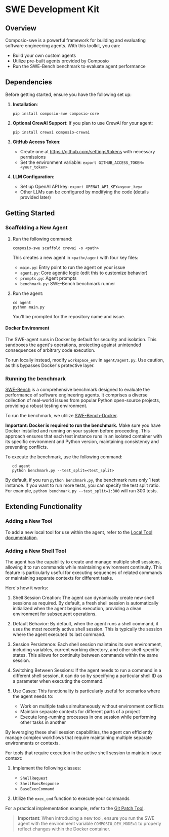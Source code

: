 # SWE Development Kit

## Overview

Composio-swe is a powerful framework for building and evaluating software engineering agents. With this toolkit, you can:

- Build your own custom agents
- Utilize pre-built agents provided by Composio
- Run the SWE-Bench benchmark to evaluate agent performance

## Dependencies

Before getting started, ensure you have the following set up:

1. **Installation**:

   ```
   pip install composio-swe composio-core
   ```

2. **Optional CrewAI Support**:
   If you plan to use CrewAI for your agent:

   ```
   pip install crewai composio-crewai
   ```

3. **GitHub Access Token**:

   - Create one at https://github.com/settings/tokens with necessary permissions
   - Set the environment variable: `export GITHUB_ACCESS_TOKEN=<your_token>`

4. **LLM Configuration**:

   - Set up OpenAI API key: `export OPENAI_API_KEY=<your_key>`
   - Other LLMs can be configured by modifying the code (details provided later)

## Getting Started

### Scaffolding a New Agent

1. Run the following command:

   ```
   composio-swe scaffold crewai -o <path>
   ```

   This creates a new agent in `<path>/agent` with four key files:

   - `main.py`: Entry point to run the agent on your issue
   - `agent.py`: Core agentic logic (edit this to customize behavior)
   - `prompts.py`: Agent prompts
   - `benchmark.py`: SWE-Bench benchmark runner

2. Run the agent:

   ```
   cd agent
   python main.py
   ```

   You'll be prompted for the repository name and issue.

#### Docker Environment

The SWE-agent runs in Docker by default for security and isolation. This sandboxes the agent's operations, protecting against unintended consequences of arbitrary code execution.

To run locally instead, modify `workspace_env` in `agent/agent.py`. Use caution, as this bypasses Docker's protective layer.

### Running the benchmark

[SWE-Bench](https://www.swebench.com/) is a comprehensive benchmark designed to evaluate the performance of software engineering agents. It comprises a diverse collection of real-world issues from popular Python open-source projects, providing a robust testing environment.

To run the benchmark, we utilize [SWE-Bench-Docker](https://github.com/aorwall/SWE-bench-docker).

**Important: Docker is required to run the benchmark.** Make sure you have Docker installed and running on your system before proceeding. This approach ensures that each test instance runs in an isolated container with its specific environment and Python version, maintaining consistency and preventing conflicts.

To execute the benchmark, use the following command:

```
   cd agent
   python benchmark.py --test_split=<test_split>
```

By default, if you run `python benchmark.py`, the benchmark runs only 1 test instance.
If you want to run more tests, you can specify the test split ratio.
For example, `python benchmark.py --test_split=1:300` will run 300 tests.

## Extending Functionality

### Adding a New Tool

To add a new local tool for use within the agent, refer to the [Local Tool documentation](https://docs.composio.dev/sdk/python/local_tools).

### Adding a New Shell Tool

The agent has the capability to create and manage multiple shell sessions, allowing it to run commands while maintaining environment continuity. This feature is particularly useful for executing sequences of related commands or maintaining separate contexts for different tasks.

Here's how it works:

1. Shell Session Creation: The agent can dynamically create new shell sessions as required. By default, a fresh shell session is automatically initialized when the agent begins execution, providing a clean environment for subsequent operations.

2. Default Behavior: By default, when the agent runs a shell command, it uses the most recently active shell session. This is typically the session where the agent executed its last command.

3. Session Persistence: Each shell session maintains its own environment, including variables, current working directory, and other shell-specific states. This allows for continuity between commands within the same session.

4. Switching Between Sessions: If the agent needs to run a command in a different shell session, it can do so by specifying a particular shell ID as a parameter when executing the command.

5. Use Cases: This functionality is particularly useful for scenarios where the agent needs to:
   - Work on multiple tasks simultaneously without environment conflicts
   - Maintain separate contexts for different parts of a project
   - Execute long-running processes in one session while performing other tasks in another

By leveraging these shell session capabilities, the agent can efficiently manage complex workflows that require maintaining multiple separate environments or contexts.

For tools that require execution in the active shell session to maintain issue context:

1. Implement the following classes:

   - `ShellRequest`
   - `ShellExecResponse`
   - `BaseExecCommand`

2. Utilize the `exec_cmd` function to execute your commands

For a practical implementation example, refer to the [Git Patch Tool](https://github.com/ComposioHQ/composio/blob/master/python/composio/tools/local/shelltool/git_cmds/actions/get_patch.py).

> **Important**: When introducing a new tool, ensure you run the SWE agent with the environment variable `COMPOSIO_DEV_MODE=1` to properly reflect changes within the Docker container.
